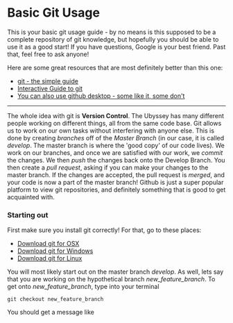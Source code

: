# Basic Git Usage

This is your basic git usage guide - by no means is this supposed to be a complete repository of git knowledge, but hopefully you should be able to use it as a good start! If you have questions, Google is your best friend. Past that, feel free to ask anyone!

Here are some great resources that are most definitely better than this one:
* [git - the simple guide](http://rogerdudler.github.io/git-guide/)
* [Interactive Guide to git](https://try.github.io/levels/1/challenges/1)
* [You can also use github desktop - some like it, some don't](https://desktop.github.com)
---

The whole idea with git is __Version Control__. The Ubyssey has many different people working on different things, all from the same code base. Git allows us to work on our own tasks without interfering with anyone else. This is done by creating _branches_ off of the _Master Branch_ (in our case, it is called _develop_. The master branch is where the 'good copy' of our code lives). We work on our branches, and once we are satisfied with our work, we _commit_ the changes. We then _push_ the changes back onto the Develop Branch. You then create a _pull request_, asking if you can make your changes to the master branch. If the changes are accepted, the pull request is _merged_, and your code is now a part of the master branch!
Github is just a super popular platform to view git repositories, and definitely something that is good to get acquainted with.

### Starting out
First make sure you install git correctly! For that, go to these places:
* [Download git for OSX](https://git-scm.com/download/mac)
* [Download git for Windows](https://git-for-windows.github.io)
* [Download git for Linux](https://git-scm.com/book/en/v2/Getting-Started-Installing-Git)


You will most likely start out on the master branch _develop_. As well, lets say that you are working on the hypothetical branch _new_feature_branch_. To get onto _new_feature_branch_, type into your terminal

`git checkout new_feature_branch`

You should get a message like 
